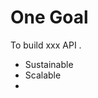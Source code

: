 # One Goal
To build xxx API .
- Sustainable
- Scalable
- 
<!--stackedit_data:
eyJoaXN0b3J5IjpbLTQ4MTk3NTg4Ml19
-->